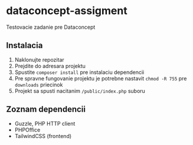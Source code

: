 # dataconcept-assigment

Testovacie zadanie pre Dataconcept

## Instalacia

1. Naklonujte repozitar
2. Prejdite do adresara projektu
3. Spustite `composer install` pre instalaciu dependencii
4. Pre spravne fungovanie projektu je potrebne nastavit `chmod -R 755` pre `downloads` priecinok
5. Projekt sa spusti nacitanim `/public/index.php` suboru

## Zoznam dependencii

- Guzzle, PHP HTTP client
- PHPOffice
- TailwindCSS (frontend)